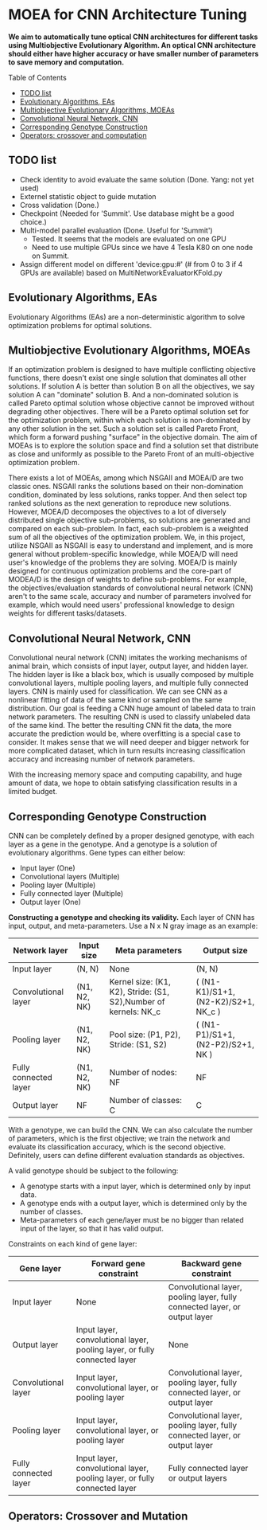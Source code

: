 # MOEA for CNN Architecture Tuning

__We aim to automatically tune optical CNN architectures for different tasks using Multiobjective Evolutionary Algorithm. An optical CNN architecture should either have higher accuracy or have smaller number of parameters to save memory and computation.__

Table of Contents
* [TODO list](#todo-list)
* [Evolutionary Algorithms, EAs](#evolutionary-algorithms--eas)
* [Multiobjective Evolutionary Algorithms, MOEAs](#multiobjective-evolutionary-algorithms--moeas)
* [Convolutional Neural Network, CNN](#convolutional-neural-network--cnn)
* [Corresponding Genotype Construction](#corresponding-genotype-construction)
* [Operators: crossover and computation](#operators--crossover-and-computation)

## TODO list
- Check identity to avoid evaluate the same solution (Done. Yang: not yet used)
- Externel statistic object to guide mutation
- Cross validation (Done.)
- Checkpoint (Needed for 'Summit'. Use database might be a good choice.)
- Multi-model parallel evaluation (Done.  Useful for 'Summit')
  - Tested. It seems that the models are evaluated on one GPU
  - Need to use multiple GPUs since we have 4 Tesla K80 on one node on Summit.
- Assign different model on different 'device:gpu:#' (# from 0 to 3 if 4 GPUs are available) based on MultiNetworkEvaluatorKFold.py

## Evolutionary Algorithms, EAs
Evolutionary Algorithms (EAs) are a non-deterministic algorithm to solve optimization problems for optimal solutions.

## Multiobjective Evolutionary Algorithms, MOEAs
If an optimization problem is designed to have multiple conflicting objective functions, there doesn't exist one single solution that dominates all other solutions. If solution A is better than solution B on all the objectives, we say solution A can "dominate" solution B. And a non-dominated solution is called Pareto optimal solution whose objective cannot be improved without degrading other objectives. There will be a Pareto optimal solution set for the optimization problem, within which each solution is non-dominated by any other solution in the set. Such a solution set is called Pareto Front, which form a forward pushing "surface" in the objective domain. The aim of MOEAs is to explore the solution space and find a solution set that distribute as close and uniformly as possible to the Pareto Front of an multi-objective optimization problem.

There exists a lot of MOEAs, among which NSGAII and MOEA/D are two classic ones. NSGAII ranks the solutions based on their non-domination condition, dominated by less solutions, ranks topper. And then select top ranked solutions as the next generation to reproduce new solutions. However, MOEA/D decomposes the objectives to a lot of diversely distributed single objective sub-problems, so solutions are generated and compared on each sub-problem. In fact, each sub-problem is a weighted sum of all the objectives of the optimization problem. We, in this project, utilize NSGAII as NSGAII is easy to understand and implement, and is more general without problem-specific knowledge, while MOEA/D will need user's knowledge of the problems they are solving. MOEA/D is mainly designed for continuous optimization problems and the core-part of MODEA/D is the design of weights to define sub-problems. For example, the objectives/evaluation standards of convolutional neural network (CNN) aren't to the same scale, accuracy and number of parameters involved for example, which would need users' professional knowledge to design weights for different tasks/datasets.

## Convolutional Neural Network, CNN

Convolutional neural network (CNN) imitates the working mechanisms of animal brain, which consists of input layer, output layer, and hidden layer. The hidden layer is like a black box, which is usually composed by multiple convolutional layers, multiple pooling layers, and multiple fully connected layers. CNN is mainly used for classification. We can see CNN as a nonlinear fitting of data of the same kind or sampled on the same distribution. Our goal is feeding a CNN huge amount of labeled data to train network parameters. The resulting CNN is used to classify unlabeled data of the same kind. The better the resulting CNN fit the data, the more accurate the prediction would be, where overfitting is a special case to consider. It makes sense that we will need deeper and bigger network for more complicated dataset, which in turn results increasing classification accuracy and increasing number of network parameters.

With the increasing memory space and computing capability, and huge amount of data, we hope to obtain satisfying classification results in a limited budget.

## Corresponding Genotype Construction
CNN can be completely defined by a proper designed genotype, with each layer as a gene in the genotype. And a genotype is a solution of evolutionary algorithms. Gene types can either below:

- Input layer (One)
- Convolutional layers (Multiple)
- Pooling layer (Multiple)
- Fully connected layer (Multiple)
- Output layer (One)

__Constructing a genotype and checking its validity.__ Each layer of CNN has input, output, and meta-parameters. Use a N x N gray image as an example:

Network layer|Input size|Meta parameters|Output size
---|---|---|---
Input layer|(N, N)|None|(N, N)
Convolutional layer|(N1, N2, NK)|Kernel size: (K1, K2), Stride: (S1, S2),Number of kernels: NK_c|( (N1-K1)/S1+1, (N2-K2)/S2+1, NK_c )
Pooling layer|(N1, N2, NK)|Pool size: (P1, P2), Stride: (S1, S2)|( (N1-P1)/S1+1, (N2-P2)/S2+1, NK )
Fully connected layer|(N1, N2, NK)|Number of nodes: NF|NF
Output layer|NF|Number of classes: C|C

With a genotype, we can build the CNN. We can also calculate the number of parameters, which is the first objective; we train the network and evaluate its classification accuracy, which is the second objective. Definitely, users can define different evaluation standards as objectives.

A valid genotype should be subject to the following:

- A genotype starts with a input layer, which is determined only by input data.
- A genotype ends with a output layer, which is determined only by the number of classes.
- Meta-parameters of each gene/layer must be no bigger than related input of the layer, so that it has valid output.

Constraints on each kind of gene layer:

Gene layer| Forward gene constraint| Backward gene constraint
---|---|---
Input layer| None| Convolutional layer, pooling layer, fully connected layer, or output layer
Output layer|  Input layer, convolutional layer, pooling layer, or fully connected layer| None
Convolutional layer| Input layer, convolutional layer, or pooling layer| Convolutional layer, pooling layer, fully connected layer, or output layer
Pooling layer| Input layer, convolutional layer, or pooling layer| Convolutional layer, pooling layer, fully connected layer, or output layer
Fully connected layer| Input layer, convolutional layer, pooling layer, or fully connected layer| Fully connected layer or output layers


## Operators: Crossover and Mutation


